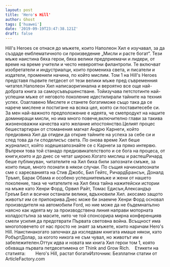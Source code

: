 ```yaml
---
layout: post
title: 'Hero's Hill'
author: Ghost
tags: ['huawei']
date: '2019-09-19T23:47:38.121Z'
draft: false
---
```


Hill's Heroes се отнася до мъжете, които Наполеон Хил е изучавал, за да създаде емблематичното си произведение „Мисли и расте богат“. Тези мъже наистина бяха герои, бяха велики предприемачи и лидери, от време на време учители и често невероятни филантропи. Те включват изобретатели и индустриалци, които промениха света, и писатели и издатели, променили начина, по който мислим. Том 1 на Hill's Heroes представя първите петдесет от тези велики мъже пред съвременния читател.Наполеон Хил написаоригинална и вероятно все още най-добрата книга за самоусъвършенстване. Тойизучава петстотинте най-успешни мъже от неговото поколение идестилирали тайните на техния успех. Озаглавено Мислете и станете богатиможе също така да се нарече мислене и постигане на всяка цел, която си поставитесебе си. За мен най-важното предположение е идеята, че смепродукт на нашите доминиращи мисли, но има много повече,включително глави за такива жизненоважни качества като желание ипостоянство.Целият процес бешестартиран от стоманения магнат Андрю Карнеги, който предизвика Хил да отидеи да открие тайните на успеха за себе си и след това да ги споделисъс света. По онова време Хил беше журналист, който ходешезапознайте се с Карнеги за пряко интервю. Въпреки това той станадо предизвикателството и се бога на процеса, от книги,които и до днес се четат широко.Когато мислиш и растешРичард беше публикуван, читателите на Хил биха били запознати смъже, за които пише, много познати в някои случаи. По същия начинзапознати сме с харесванията на Стив Джобс, Бил Гейтс, РичардБрансън, Доналд Тръмп, Барак Обама и особено успешнитемъже и жени от нашето поколение, така че читателите на Хил бяха тайна нажитейски истории на мъже като Хенри Форд, Орвил Райт, Томас Едисън,Александър Греъм Бел и всички останали велики, вдъхновили Хил. акосамо защото животът им се припокрива.Днес може би знаемче Хенри Форд основал производителя на автомобили Ford, но ние може да не бъдемнапълно наясно как идеята му за производствена линия направи моторната коладостъпна за масите, нито че той спонсорира мирна конференцияв смели усилия да предотврати Първата световна война. Всъщност има многоповечето от нас просто не знаят за мъжете, които наричам Hero's Hill. Наистинакогато започнах да изследвам книгата имаше някои, като РобъртДолар, за когото никога не съм чувал, но животът им е забележителен.Оттук идва и новата ми книга Хил герои том 1, която обхваща първата петдесетимена от Think and Grow Rich.    Етикети на статията:        Hero's Hill, растат богатиИзточник: Безплатни статии от ArticleFactory.com
